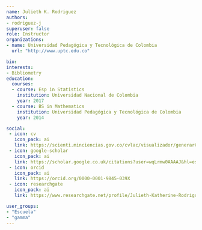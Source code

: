 ```yaml
---
name: Julieth K. Rodriguez
authors:
- rodriguez-j
superuser: false
role: Instructor 
organizations:
- name: Universidad Pedagógica y Tecnológica de Colombia
  url: "http://www.uptc.edu.co"

bio: 
interests:
- Bibliometry
education:
  courses:
  - course: Esp in Statistics
    institution: Universidad Nacional de Colombia
    year: 2017
  - course: BS in Mathematics
    institution: Universidad Pedagógica y Tecnológica de Colombia
    year: 2014

social:
 - icon: cv
   icon_pack: ai
   link: https://scienti.minciencias.gov.co/cvlac/visualizador/generarCurriculoCv.do?cod_rh=0001490978
 - icon: google-scholar
   icon_pack: ai
   link: https://scholar.google.co.uk/citations?user=wqLrmw0AAAAJ&hl=es
 - icon: orcid
   icon_pack: ai
   link: https://orcid.org/0000-0001-9845-039X
 - icon: researchgate
   icon_pack: ai
   link: https://www.researchgate.net/profile/Julieth-Katherine-Rodriguez-Gutierrez

user_groups:
- "Escuela"
- "gamma"
---
```


